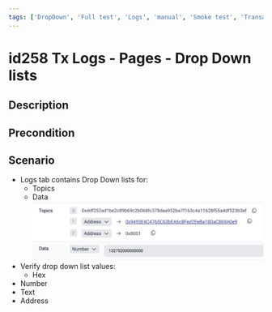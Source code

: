 ```yaml
---
tags: ['DropDown', 'Full test', 'Logs', 'manual', 'Smoke test', 'Transaction', 'Automated', 'Active']
---
```


# id258 Tx Logs - Pages - Drop Down lists

## Description


## Precondition


## Scenario
- Logs tab contains Drop Down lists for:
    - Topics
    - Data
![Screenshot](../../../../static/img/Pages/TransactionLogsPage/id258_1.png)
- Verify drop down list values:
    - Hex
- Number
- Text
- Address
